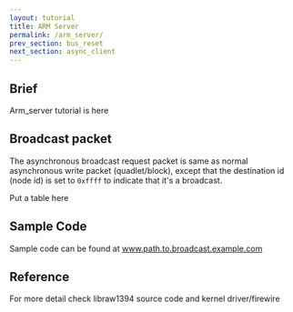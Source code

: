 ```yaml
---
layout: tutorial
title: ARM Server
permalink: /arm_server/
prev_section: bus_reset
next_section: async_client
---
```


## Brief 
Arm_server tutorial is here

## Broadcast packet 
The asynchronous broadcast request packet is same as normal asynchronous write
packet (quadlet/block), except that the destination id (node id) is set to
`0xffff` to indicate that it's a broadcast.   

Put a table here 

## Sample Code
Sample code can be found at www.path.to.broadcast.example.com  

## Reference 
For more detail check libraw1394 source code and kernel driver/firewire



